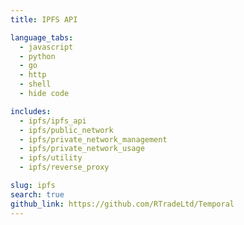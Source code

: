 ```yaml
---
title: IPFS API

language_tabs:
  - javascript
  - python
  - go
  - http
  - shell
  - hide code

includes:
  - ipfs/ipfs_api
  - ipfs/public_network
  - ipfs/private_network_management
  - ipfs/private_network_usage
  - ipfs/utility
  - ipfs/reverse_proxy

slug: ipfs
search: true
github_link: https://github.com/RTradeLtd/Temporal
---
```

